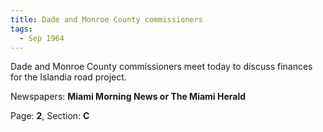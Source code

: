 ```yaml
---  
title: Dade and Monroe County commissioners  
tags:  
  - Sep 1964  
---  
```

  
Dade and Monroe County commissioners meet today to discuss finances for the Islandia road project.  
  
Newspapers: **Miami Morning News or The Miami Herald**  
  
Page: **2**, Section: **C** 
